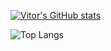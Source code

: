 
[![Vitor's GitHub stats](https://github-readme-stats.vercel.app/api?username=VitorLopesW)](https://github.com/VitorLopesW/github-readme-stats)

![Top Langs](https://github-readme-stats.vercel.app/api/top-langs/?username=VitorLopesW&hide_progress=true)

